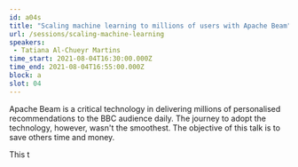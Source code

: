 ```yaml
---
id: a04s
title: "Scaling machine learning to millions of users with Apache Beam"
url: /sessions/scaling-machine-learning
speakers:
 - Tatiana Al-Chueyr Martins
time_start: 2021-08-04T16:30:00.000Z
time_end: 2021-08-04T16:55:00.000Z
block: a
slot: 04
---
```


Apache Beam is a critical technology in delivering millions of personalised recommendations to the BBC audience daily. The journey to adopt the technology, however, wasn't the smoothest. The objective of this talk is to save others time and money.

This t